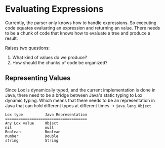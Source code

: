 # Evaluating Expressions

Currently, the parser only knows how to handle expressions. So executing code
equates evaluating an expression and returning an value. There needs to be a
chunk of code that knows how to evaluate a tree and produce a result.

Raises two questions:
1. What kind of values do we produce?
1. How should the chunks of code be organized?


## Representing Values

Since Lox is dynamically typed, and the current implementation is done in Java,
there need to be a bridge between Java's static typing to Lox dynamic typing.
Which means that there needs to be an representation in Java that can hold
different types at different times -> `java.lang.Object`.
```
Lox type          Java Representation
=====================================
Any Lox value     Object
nil               null
Boolean           Boolean
number            Double
string            String
```
